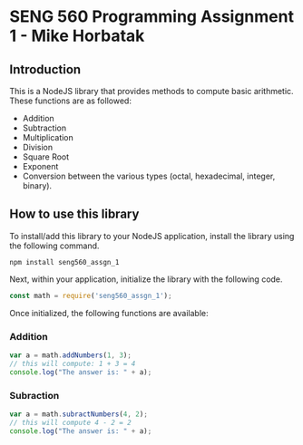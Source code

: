 # SENG 560 Programming Assignment 1 - Mike Horbatak

## Introduction
This is a NodeJS library that provides methods to compute basic arithmetic. These functions are as followed: 

- Addition
- Subtraction
- Multiplication
- Division
- Square Root
- Exponent
- Conversion between the various types (octal, hexadecimal, integer, binary).

## How to use this library

To install/add this library to your NodeJS application, install the library using the following command.
``` npm
npm install seng560_assgn_1
```

Next, within your application, initialize the library with the following code.

``` javascript
const math = require('seng560_assgn_1');
```
Once initialized, the following functions are available:

### Addition

``` javascript
var a = math.addNumbers(1, 3);
// this will compute: 1 + 3 = 4
console.log("The answer is: " + a);
```

### Subraction

``` javascript
var a = math.subractNumbers(4, 2);
// this will compute 4 - 2 = 2
console.log("The answer is: " + a);
```